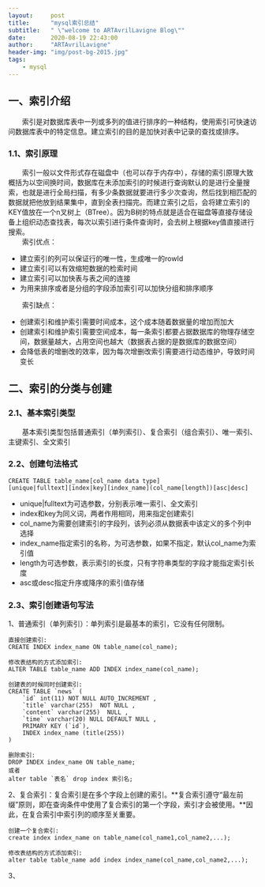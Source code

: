 ```yaml
---
layout:     post
title:      "mysql索引总结"
subtitle:   " \"welcome to ARTAvrilLavigne Blog\""
date:       2020-08-19 22:43:00
author:     "ARTAvrilLavigne"
header-img: "img/post-bg-2015.jpg"
tags:
    - mysql
---
```

## 一、索引介绍<br>

　　索引是对数据库表中一列或多列的值进行排序的一种结构，使用索引可快速访问数据库表中的特定信息。建立索引的目的是加快对表中记录的查找或排序。<br>
  
### 1.1、索引原理<br>

　　索引一般以文件形式存在磁盘中（也可以存于内存中），存储的索引原理大致概括为以空间换时间，数据库在未添加索引的时候进行查询默认的是进行全量搜索，也就是进行全局扫描，有多少条数据就要进行多少次查询，然后找到相匹配的数据就把他放到结果集中，直到全表扫描完。而建立索引之后，会将建立索引的KEY值放在一个n叉树上（BTree）。因为B树的特点就是适合在磁盘等直接存储设备上组织动态查找表，每次以索引进行条件查询时，会去树上根据key值直接进行搜索。<br>
　　索引优点：<br>
* 建立索引的列可以保证行的唯一性，生成唯一的rowId<br>
* 建立索引可以有效缩短数据的检索时间<br>
* 建立索引可以加快表与表之间的连接<br>
* 为用来排序或者是分组的字段添加索引可以加快分组和排序顺序<br>

　　索引缺点：<br>
* 创建索引和维护索引需要时间成本，这个成本随着数据量的增加而加大<br>
* 创建索引和维护索引需要空间成本，每一条索引都要占据数据库的物理存储空间，数据量越大，占用空间也越大（数据表占据的是数据库的数据空间）<br>
* 会降低表的增删改的效率，因为每次增删改索引需要进行动态维护，导致时间变长<br>

## 二、索引的分类与创建<br>

### 2.1、基本索引类型<br>

　　基本索引类型包括普通索引（单列索引）、复合索引（组合索引）、唯一索引、主键索引、全文索引<br>

### 2.2、创建句法格式<br>

```
CREATE TABLE table_name[col_name data type]
[unique|fulltext][index|key][index_name](col_name[length])[asc|desc]
```
* unique|fulltext为可选参数，分别表示唯一索引、全文索引<br>
* index和key为同义词，两者作用相同，用来指定创建索引<br>
* col_name为需要创建索引的字段列，该列必须从数据表中该定义的多个列中选择<br>
* index_name指定索引的名称，为可选参数，如果不指定，默认col_name为索引值<br>
* length为可选参数，表示索引的长度，只有字符串类型的字段才能指定索引长度<br>
* asc或desc指定升序或降序的索引值存储<br>

### 2.3、索引创建语句写法<br>

1、普通索引（单列索引）：单列索引是最基本的索引，它没有任何限制。<br>

```
直接创建索引:
CREATE INDEX index_name ON table_name(col_name);

修改表结构的方式添加索引:
ALTER TABLE table_name ADD INDEX index_name(col_name);

创建表的时候同时创建索引:
CREATE TABLE `news` (
    `id` int(11) NOT NULL AUTO_INCREMENT ,
    `title` varchar(255)  NOT NULL ,
    `content` varchar(255)  NULL ,
    `time` varchar(20) NULL DEFAULT NULL ,
    PRIMARY KEY (`id`),
    INDEX index_name (title(255))
)

删除索引:
DROP INDEX index_name ON table_name;
或者
alter table `表名` drop index 索引名;
```

2、复合索引：复合索引是在多个字段上创建的索引。**复合索引遵守“最左前缀”原则，即在查询条件中使用了复合索引的第一个字段，索引才会被使用。**因此，在复合索引中索引列的顺序至关重要。<br>

```
创建一个复合索引:
create index index_name on table_name(col_name1,col_name2,...); 

修改表结构的方式添加索引:
alter table table_name add index index_name(col_name,col_name2,...);
```

3、





















